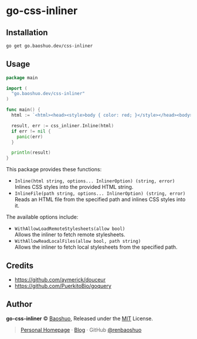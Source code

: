 # go-css-inliner

## Installation

```bash
go get go.baoshuo.dev/css-inliner
```

## Usage

```go
package main

import (
  "go.baoshuo.dev/css-inliner"
)

func main() {
  html := `<html><head><style>body { color: red; }</style></head><body>Hello World</body></html>`

  result, err := css_inliner.Inline(html)
  if err != nil {
    panic(err)
  }

  println(result)
}
```

This package provides these functions:

- `Inline(html string, options... InlinerOption) (string, error)`<br />
  Inlines CSS styles into the provided HTML string.
- `InlineFile(path string, options... InlinerOption) (string, error)`<br />
  Reads an HTML file from the specified path and inlines CSS styles into it.

The available options include:

- `WithAllowLoadRemoteStylesheets(allow bool)`<br />
  Allows the inliner to fetch remote stylesheets.
- `WithAllowReadLocalFiles(allow bool, path string)`<br />
  Allows the inliner to fetch local stylesheets from the specified path.

## Credits

- https://github.com/aymerick/douceur
- https://github.com/PuerkitoBio/goquery

## Author

**go-css-inliner** © [Baoshuo](https://baoshuo.ren), Released under the [MIT](./LICENSE) License.

> [Personal Homepage](https://baoshuo.ren) · [Blog](https://blog.baoshuo.ren) · GitHub [@renbaoshuo](https://github.com/renbaoshuo)
